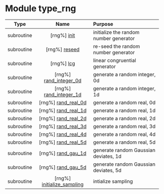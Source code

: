 # Module type_rng

| Type | Name | Purpose |
| :--: | :--: | :---------- |
| subroutine | [rng%] [init](https://github.com/JCSDA/saber/src/saber/bump/type_rng.F90#L55) | initialize the random number generator |
| subroutine | [rng%] [reseed](https://github.com/JCSDA/saber/src/saber/bump/type_rng.F90#L97) | re-seed the random number generator |
| subroutine | [rng%] [lcg](https://github.com/JCSDA/saber/src/saber/bump/type_rng.F90#L123) | linear congruential generator |
| subroutine | [rng%] [rand_integer_0d](https://github.com/JCSDA/saber/src/saber/bump/type_rng.F90#L143) | generate a random integer, 0d |
| subroutine | [rng%] [rand_integer_1d](https://github.com/JCSDA/saber/src/saber/bump/type_rng.F90#L171) | generate a random integer, 1d |
| subroutine | [rng%] [rand_real_0d](https://github.com/JCSDA/saber/src/saber/bump/type_rng.F90#L194) | generate a random real, 0d |
| subroutine | [rng%] [rand_real_1d](https://github.com/JCSDA/saber/src/saber/bump/type_rng.F90#L222) | generate a random real, 1d |
| subroutine | [rng%] [rand_real_2d](https://github.com/JCSDA/saber/src/saber/bump/type_rng.F90#L245) | generate a random real, 2d |
| subroutine | [rng%] [rand_real_3d](https://github.com/JCSDA/saber/src/saber/bump/type_rng.F90#L270) | generate a random real, 3d |
| subroutine | [rng%] [rand_real_4d](https://github.com/JCSDA/saber/src/saber/bump/type_rng.F90#L297) | generate a random real, 4d |
| subroutine | [rng%] [rand_real_5d](https://github.com/JCSDA/saber/src/saber/bump/type_rng.F90#L326) | generate a random real, 5d |
| subroutine | [rng%] [rand_gau_1d](https://github.com/JCSDA/saber/src/saber/bump/type_rng.F90#L357) | generate random Gaussian deviates, 1d |
| subroutine | [rng%] [rand_gau_5d](https://github.com/JCSDA/saber/src/saber/bump/type_rng.F90#L398) | generate random Gaussian deviates, 5d |
| subroutine | [rng%] [initialize_sampling](https://github.com/JCSDA/saber/src/saber/bump/type_rng.F90#L425) | intialize sampling |
